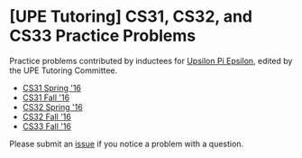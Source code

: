 # [UPE Tutoring] CS31, CS32, and CS33 Practice Problems

Practice problems contributed by inductees for [Upsilon Pi Epsilon](https://upe.seas.ucla.edu/), edited by the UPE Tutoring Committee.

* [CS31 Spring '16](https://github.com/uclaupe-tutoring/practice-problems/wiki/CS-31-(Spring-'16))
* [CS31 Fall '16](https://github.com/uclaupe-tutoring/practice-problems/wiki/CS-31-(Fall-'16))
* [CS32 Spring '16](https://github.com/uclaupe-tutoring/practice-problems/wiki/CS-32-(Spring-'16))
* [CS32 Fall '16](https://github.com/uclaupe-tutoring/practice-problems/wiki/CS-32-(Fall-'16))
* [CS33 Fall '16](https://github.com/uclaupe-tutoring/practice-problems/wiki/CS-33-(Fall-'16))

Please submit an [issue](https://github.com/uclaupe-tutoring/practice-problems/issues) if you notice a problem with a question.
